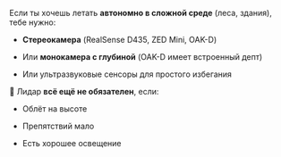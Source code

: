 Если ты хочешь летать **автономно в сложной среде** (леса, здания), тебе нужно:

- **Стереокамера** (RealSense D435, ZED Mini, OAK-D)
    
- Или **монокамера с глубиной** (OAK-D имеет встроенный депт)
    
- Или ультразвуковые сенсоры для простого избегания
    

📌 Лидар **всё ещё не обязателен**, если:

- Облёт на высоте
    
- Препятствий мало
    
- Есть хорошее освещение